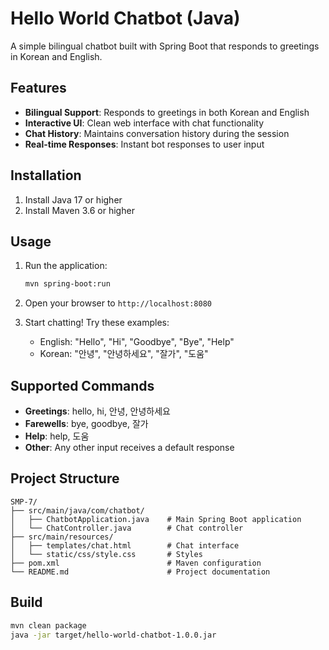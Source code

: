 # Hello World Chatbot (Java)

A simple bilingual chatbot built with Spring Boot that responds to greetings in Korean and English.

## Features

- **Bilingual Support**: Responds to greetings in both Korean and English
- **Interactive UI**: Clean web interface with chat functionality
- **Chat History**: Maintains conversation history during the session
- **Real-time Responses**: Instant bot responses to user input

## Installation

1. Install Java 17 or higher
2. Install Maven 3.6 or higher

## Usage

1. Run the application:
   ```bash
   mvn spring-boot:run
   ```

2. Open your browser to `http://localhost:8080`

3. Start chatting! Try these examples:
   - English: "Hello", "Hi", "Goodbye", "Bye", "Help"
   - Korean: "안녕", "안녕하세요", "잘가", "도움"

## Supported Commands

- **Greetings**: hello, hi, 안녕, 안녕하세요
- **Farewells**: bye, goodbye, 잘가
- **Help**: help, 도움
- **Other**: Any other input receives a default response

## Project Structure

```
SMP-7/
├── src/main/java/com/chatbot/
│   ├── ChatbotApplication.java    # Main Spring Boot application
│   └── ChatController.java        # Chat controller
├── src/main/resources/
│   ├── templates/chat.html        # Chat interface
│   └── static/css/style.css       # Styles
├── pom.xml                        # Maven configuration
└── README.md                      # Project documentation
```

## Build

```bash
mvn clean package
java -jar target/hello-world-chatbot-1.0.0.jar
```
